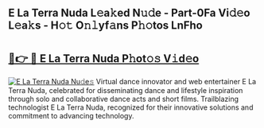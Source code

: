## E La Terra Nuda L𝚎a𝚔ed N𝚞𝚍e - Part-0Fa Vi𝚍𝚎o L𝚎a𝚔s - H𝚘𝚝 O𝚗𝚕yf𝚊ns P𝚑𝚘tos LnFho

# <h2><a href="http://kfeb6y.oniu.top/?m=E+La+Terra+Nuda">🔗👉 🔴 E La Terra Nuda P𝚑ot𝚘𝚜 V𝚒d𝚎o</a></h2>

[![E La Terra Nuda Nu𝚍e𝚜](https://i.imgur.com/0qMVB7G.gif)](http://kfeb6y.oniu.top/?m=E+La+Terra+Nuda)
Virtual dance innovator and web entertainer E La Terra Nuda, celebrated for disseminating dance and lifestyle inspiration through solo and collaborative dance acts and short films. Trailblazing technologist E La Terra Nuda, recognized for their innovative solutions and commitment to advancing technology.  
